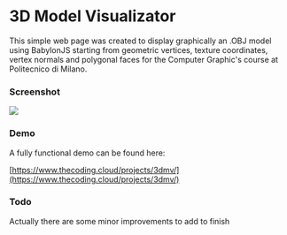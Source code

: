 # 3D Model Visualizator


This simple web page was created to display graphically an .OBJ model using BabylonJS starting from geometric vertices, texture coordinates, vertex normals and polygonal faces for the Computer Graphic's course at Politecnico di Milano.

### Screenshot

![](https://i.imgur.com/qfSX9RI.png)


### Demo

A fully functional demo can be found here:

[https://www.thecoding.cloud/projects/3dmv/](https://www.thecoding.cloud/projects/3dmv/)


### Todo

Actually there are some minor improvements to add to finish 
